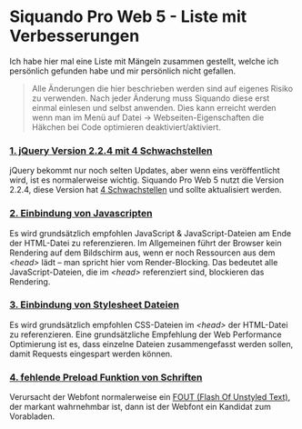 # Siquando Pro Web 5 - Liste mit Verbesserungen
 Ich habe hier mal eine Liste mit Mängeln zusammen gestellt, welche ich persönlich gefunden habe und mir persönlich nicht gefallen.

> Alle Änderungen die hier beschrieben werden sind auf eigenes Risiko zu verwenden. Nach jeder Änderung muss Siquando diese erst einmal einlesen und selbst anwenden.
> Dies kann erreicht werden wenn man im Menü auf Datei -> Webseiten-Eigenschaften die Häkchen bei Code optimieren deaktiviert/aktiviert.

### [1. jQuery Version 2.2.4 mit 4 Schwachstellen](1.jQuery/README.md)
jQuery bekommt nur noch selten Updates, aber wenn eins veröffentlicht wird, ist es normalerweise wichtig. Siquando Pro Web 5 nutzt die Version 2.2.4, diese Version hat [4 Schwachstellen](https://snyk.io/test/npm/jquery/2.2.4) und sollte aktualisiert werden.

### [2. Einbindung von Javascripten](2.js.files/README.md)
Es wird grundsätzlich empfohlen JavaScript & JavaScript-Dateien am Ende der HTML-Datei zu referenzieren. Im Allgemeinen führt der Browser kein Rendering auf dem Bildschirm aus, wenn er noch Ressourcen aus dem _&lt;head&gt;_ lädt – man spricht hier vom Render-Blocking. Das bedeutet alle JavaScript-Dateien, die im _&lt;head&gt;_ referenziert sind, blockieren das Rendering.

### [3. Einbindung von Stylesheet Dateien](3.css.files/README.md)
Es wird grundsätzlich empfohlen CSS-Dateien im _&lt;head&gt;_ der HTML-Datei zu referenzieren. Eine grundsätzliche Empfehlung der Web Performance Optimierung ist es, dass einzelne Dateien zusammengefasst werden sollen, damit Requests eingespart werden können.

### [4. fehlende Preload Funktion von Schriften](4.preload.fonts/README.md)
Verursacht der Webfont normalerweise ein [FOUT (Flash Of Unstyled Text)](https://kulturbanause.de/faq/fout/), der markant wahrnehmbar ist, dann ist der Webfont ein Kandidat zum Vorabladen.
